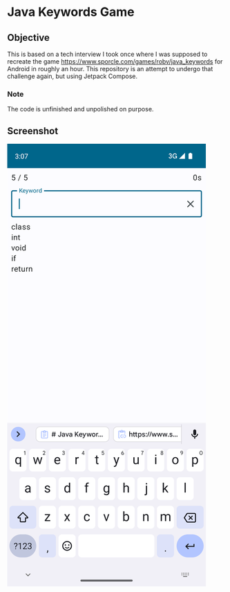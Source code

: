 # Java Keywords Game

## Objective

This is based on a tech interview I took once where I was supposed to recreate the game
https://www.sporcle.com/games/robv/java_keywords for Android in roughly an hour. This repository is
an attempt to undergo that challenge again, but using Jetpack Compose.

### Note

The code is unfinished and unpolished on purpose.

## Screenshot

![screenshot of the Home screen](screenshots/game_screen_2024-06-22.png)
